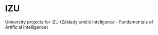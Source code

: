 # IZU
University projects for IZU (Základy umělé inteligence - Fundamentals of Artificial Intelligence)
